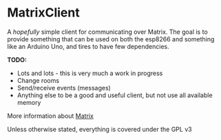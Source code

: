 # MatrixClient
A *hopefully* simple client for communicating over Matrix. The goal is to provide something that can be used on both the esp8266 and something like an Arduino Uno, and tires to have few dependencies.

**TODO:**
  * Lots and lots - this is very much a work in progress
  * Change rooms
  * Send/receive events (messages)
  * Anything else to be a good and useful client, but not use all available memory

More information about [Matrix](https://matrix.org)

Unless otherwise stated, everything is covered under the GPL v3
